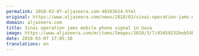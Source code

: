 ```yaml
---
permalink: 2018-03-07-aljazeera.com-40383614.html
original: https://www.aljazeera.com/news/2018/03/sinai-operation-jams-mobile-phone-signal-gaza-180307154745380.html
domain: aljazeera.com
title: Sinai operation jams mobile phone signal in Gaza
image: https://www.aljazeera.com/mritems/Images/2018/3/7/d3459232beb54bb28febf50be644a4c0_18.jpg
date: 2018-03-07 17:05:10
translations: en
---
```


